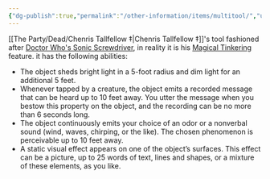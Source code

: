 ```yaml
---
{"dg-publish":true,"permalink":"/other-information/items/multitool/","updated":"2025-06-10T19:04:32.166+01:00"}
---
```



[[The Party/Dead/Chenris Tallfellow ‡\|Chenris Tallfellow ‡]]'s tool fashioned after [Doctor Who's Sonic Screwdriver](https://tardis.fandom.com/wiki/Sonic_screwdriver), in reality it is his [Magical Tinkering](https://www.dndbeyond.com/sources/tcoe/artificer#MagicalTinkering) feature. it has the following abilities:
- The object sheds bright light in a 5-foot radius and dim light for an additional 5 feet.
- Whenever tapped by a creature, the object emits a recorded message that can be heard up to 10 feet away. You utter the message when you bestow this property on the object, and the recording can be no more than 6 seconds long.
- The object continuously emits your choice of an odor or a nonverbal sound (wind, waves, chirping, or the like). The chosen phenomenon is perceivable up to 10 feet away.
- A static visual effect appears on one of the object’s surfaces. This effect can be a picture, up to 25 words of text, lines and shapes, or a mixture of these elements, as you like.